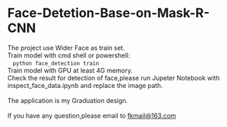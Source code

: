 # Face-Detetion-Base-on-Mask-R-CNN
The project use Wider Face as train set.
</br>
Train model with cmd shell or powershell:  
&nbsp;&nbsp;&nbsp;```python face_detection train```
</br>
Train model with GPU at least 4G memory.  
Check the result for detection of face,please run Jupeter Notebook with inspect_face_data.ipynb and replace the image path.  
</br>
The application is my Graduation design.  
</br>
If you have any question,please email to fkmail@163.com
